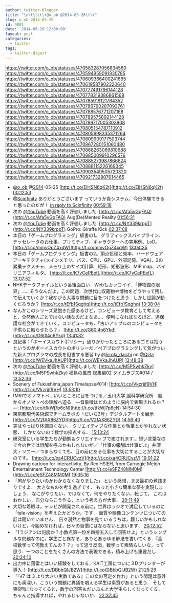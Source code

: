```yaml
---
author: twitter-blogger
title: "\n\t\t\t\t@o_ob @2014-05-26\t\t"
slug: o_ob-2014-05-26
id: 9001
date: '2014-05-26 12:00:00'
layout: post
categories:
  - twitter
tags:
  - twitter-digest
---
```


https://twitter.com/o_ob/statuses/470583287056834560 https://twitter.com/o_ob/statuses/470594959091830785 https://twitter.com/o_ob/statuses/470609366400241665 https://twitter.com/o_ob/statuses/470619587902320640 https://twitter.com/o_ob/statuses/470777491796144128 https://twitter.com/o_ob/statuses/470778319386861568 https://twitter.com/o_ob/statuses/470785919121764352 https://twitter.com/o_ob/statuses/470786790287093761 https://twitter.com/o_ob/statuses/470788576771207168 https://twitter.com/o_ob/statuses/470789575892144128 https://twitter.com/o_ob/statuses/470789717005303808 https://twitter.com/o_ob/statuses/470805154787110912 https://twitter.com/o_ob/statuses/470805698335371264 https://twitter.com/o_ob/statuses/470809909177503744 https://twitter.com/o_ob/statuses/470867280151060480 https://twitter.com/o_ob/statuses/470868263069810688 https://twitter.com/o_ob/statuses/470885009910296576 https://twitter.com/o_ob/statuses/470885273987866624 https://twitter.com/o_ob/statuses/470888115226169345 https://twitter.com/o_ob/statuses/470903549505720320 https://twitter.com/o_ob/statuses/470921732807614465  

*   [@o_ob](https://twitter.com/o_ob) [@2014](https://twitter.com/2014)-05-25 [http://t.co/ElHSN6qK2t](http://t.co/ElHSN6qK2t) [00:12:53](https://twitter.com/o_ob/statuses/470583287056834560)
*   [@Scinfinity](https://twitter.com/Scinfinity) ありがとうございます っていうか貴システム、今日体験できると思ったのだが！ [in reply to Scinfinity](https://twitter.com/Scinfinity/statuses/470594360518524928) [00:59:16](https://twitter.com/o_ob/statuses/470594959091830785)
*   次の [@YouTube](https://twitter.com/YouTube) 動画を高く評価しました: [http://t.co/Afa5vGqFAQ](http://t.co/Afa5vGqFAQ) Aug(De)Mented Reality [01:56:31](https://twitter.com/o_ob/statuses/470609366400241665)
*   次の [@YouTube](https://twitter.com/YouTube) 動画を高く評価しました: [http://t.co/NY339krppT](http://t.co/NY339krppT) GoPro: Giraffe Kick [02:37:08](https://twitter.com/o_ob/statuses/470619587902320640)
*   本日の「ゲームプログラミング」板書の1。 グラフィックスパイプライン、テッセレータのお仕事、プリミティブ、キャラクターへの実用例、LoD。 [http://t.co/mmvOpZ4xdW](http://t.co/mmvOpZ4xdW) [13:04:35](https://twitter.com/o_ob/statuses/470777491796144128)
*   本日の「ゲームプログラミング」板書の2。頂点処理と効率、ハードウェアアーキテクチャ(メインメモリ、バス、CPU、GPU、外部記憶、VGA)、2の累乗テクスチャ、メモリ上のサイズ計算、矩形、矩形波形、MIP map、バイリニアフィルタ。 [http://t.co/K7vCePEefL](http://t.co/K7vCePEefL) [13:07:52](https://twitter.com/o_ob/statuses/470778319386861568)
*   NHKデータファイルという番組面白い．Webもカッコイイ．「博物館の限界」……そうなんだよ，この問題．次世代に収蔵物や博物をどうやって残して伝えていくか？我ながら大事な問題に目をつけたと思う．しかし世論が動くだろうか？ [http://t.co/tEfb1Sqghq](http://t.co/tEfb1Sqghq) [13:38:04](https://twitter.com/o_ob/statuses/470785919121764352)
*   なんかこのシリーズ見飽きた感あるけど，コンピュータ教育として考えると，全然他人ごとではない話なのだよなあ…．便利になればなるほど，過保護な社会ができていく，コンピュータも．「古いアップルのコンピュータを子供らに触らせたら？」 [http://t.co/G60l4n6Ykd](http://t.co/G60l4n6Ykd) [13:41:32](https://twitter.com/o_ob/statuses/470786790287093761)
*   良記事：「ボーイスカウトポリシー」通りかかったところにあるゴミは拾うというのがボーイスカウトのポリシーだ／ペアプログラミングして気がついた新人プログラマの成長を阻害する悪習 by [@hiroki_daichi](https://twitter.com/hiroki_daichi) on [@Qiita](https://twitter.com/Qiita) [http://t.co/WEVkaJhAUP](http://t.co/WEVkaJhAUP) [13:48:38](https://twitter.com/o_ob/statuses/470788576771207168)
*   次の [@YouTube](https://twitter.com/YouTube) 動画を高く評価しました: [http://t.co/M5PSwhkZky](http://t.co/M5PSwhkZky) 福島の風景 総集編02 タイムラプス#014 / [13:52:36](https://twitter.com/o_ob/statuses/470789575892144128)
*   Scenery of Fukushima,japan Timelapse#014: [http://t.co/Vkzrjjf9VH](http://t.co/Vkzrjjf9VH) [13:53:10](https://twitter.com/o_ob/statuses/470789717005303808)
*   fMRIでオノマトペ…いいところに目をつける／玉川大学 脳科学研究所　脳からオノマトペの理解へ迫る　―音象徴はどのように脳内で表現されるか？―: [http://t.co/tfkWj7p6cN](http://t.co/tfkWj7p6cN) [14:54:30](https://twitter.com/o_ob/statuses/470805154787110912)
*   東京都現代美術館でチームラボの「だいち2号」デジタルアートを展示 [http://t.co/V2fAX86ZYD](http://t.co/V2fAX86ZYD) [14:56:40](https://twitter.com/o_ob/statuses/470805698335371264)
*   実はやっぱり体調良くない． クリエイティブな作業とか執筆とかやれない状態． しかたないので数学の採点する． [15:13:24](https://twitter.com/o_ob/statuses/470809909177503744)
*   研究室にいる学生たちが勤勉＆クリエイティブで癒されます… 短い言葉なので今の世では誤解を呼ぶかもしれないが／「仕事の報酬は仕事だよ」井深大・ソニー／つまらなくても、目の前にある仕事を大切にすることが大切なのです。 [http://t.co/xa4CRUCvzV](http://t.co/xa4CRUCvzV) [19:01:22](https://twitter.com/o_ob/statuses/470867280151060480)
*   Drawing cartoon for interactivity. By Rex HSIEH, from Carnegie Melon Entertainment Technology Center [http://t.co/eSFZ48MM0M](http://t.co/eSFZ48MM0M) [19:05:16](https://twitter.com/o_ob/statuses/470868263069810688)
*   「何がやりたいのかわからなくなりました」 という感想，まあ最初の煮詰まりですよ． 大きなものを考え過ぎです． もっと小さな簡単な夢を実現しましょう． なにがやりたい，ではなくて，何をやりたくない，転じて， これはおかしい，自分ならこう作る，という考え方が大事． [20:11:49](https://twitter.com/o_ob/statuses/470885009910296576)
*   大切な着眼は，テレビが開発される前に，世界はラジオで満足しているのに「tele-vision」を考えたかどうか，です． 画質や映像コンテンツについての話は聞いていません． 日々漫然と物事を見ているうちは，難しいかもしれないけど，今始めなければ，日々の習慣にはならないと思います． [20:12:52](https://twitter.com/o_ob/statuses/470885273987866624)
*   「1ラジアンは何度か？小数点第一位を四捨五入して回答せよ」というシンプルな問題なのに，学生ごと異なる，ありとあらゆる解法を書いてくる．『高校数学って何教えてんの？？』って思う反面，数学って素晴らしいな，って思う．一つのことをたくさんの方法で表現できる，積み上げも重要だし． [20:24:10](https://twitter.com/o_ob/statuses/470888115226169345)
*   出力中に落雷とはいい経験をしておる／KAIT工房についに３Dプリンターが導入！ [http://t.co/DBbbQIJB2W](http://t.co/DBbbQIJB2W) [21:25:29](https://twitter.com/o_ob/statuses/470903549505720320)
*   「『√7 は 3 より大きい実数である』この文の否定を作れ」という問題は意外にも奥深い．こういう問題に異議を唱える学生は素質があると思う． そして第6回になってくると，数学の回答もだいぶんと大学生らしくなってくる．ちゃんと指導すれば，やれるじゃないか． [22:37:45](https://twitter.com/o_ob/statuses/470921732807614465)